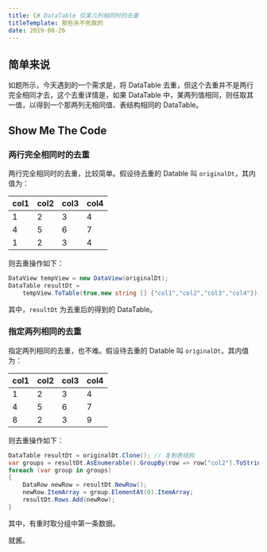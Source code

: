 ```yaml
---
title: C# DataTable 仅某几列相同时的去重
titleTemplate: 那些杀不死我的
date: 2019-08-26
---
```


## 简单来说

如题所示，今天遇到的一个需求是，将 DataTable 去重，但这个去重并不是两行完全相同才去，这个去重详情是，如果 DataTable 中，某两列值相同，则任取其一值，以得到一个那两列无相同值、表结构相同的 DataTable。

## Show Me The Code

### 两行完全相同时的去重

两行完全相同时的去重，比较简单。假设待去重的 Datable 叫 `originalDt`，其内值为：

| col1 | col2 | col3 | col4 |
| ---- | ---- | ---- | ---- |
| 1    | 2    | 3    | 4    |
| 4    | 5    | 6    | 7    |
| 1    | 2    | 3    | 4    |

则去重操作如下：

```csharp
DataView tempView = new DataView(originalDt);
DataTable resultDt =
	tempView.ToTable(true,new string [] {"col1","col2","col3","col4"}); // true 表示去重，第二参数为新 DataTable 的诸列
```

其中，`resultDt` 为去重后的得到的 DataTable。

### 指定两列相同的去重

指定两列相同的去重，也不难。假设待去重的 Datable 叫 `originalDt`，其内值为：

| col1 | col2 | col3 | col4 |
| ---- | ---- | ---- | ---- |
| 1    | 2    | 3    | 4    |
| 4    | 5    | 6    | 7    |
| 8    | 2    | 3    | 9    |

则去重操作如下：

```csharp
DataTable resultDt = originalDt.Clone(); // 复制表结构
var groups = resultDt.AsEnumerable().GroupBy(row => row["col2"].ToString() + row["col3"].ToString());
foreach (var group in groups)
{
    DataRow newRow = resultDt.NewRow();
    newRow.ItemArray = group.ElementAt(0).ItemArray;
    resultDt.Rows.Add(newRow);
}
```

其中，有重时取分组中第一条数据。

就酱。
